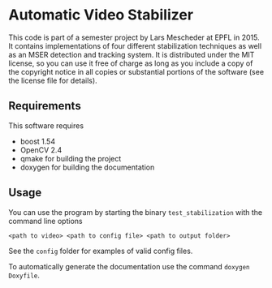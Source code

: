 Automatic Video Stabilizer
================
This code is part of a semester project by Lars Mescheder at EPFL in 2015. It contains implementations of four different stabilization techniques as well as an MSER detection and tracking system.
It is distributed under the MIT license, so you can use it free of charge as long as you include a copy of the copyright notice in all copies or substantial portions of the software (see the license file for details).

Requirements
------------------
This software requires

- boost 1.54
- OpenCV 2.4
- qmake for building the project
- doxygen for building the documentation

Usage
--------
You can use the program by starting the binary `test_stabilization` with the command line options

`<path to video> <path to config file> <path to output folder>`

See the `config` folder for examples of valid config files. 

To automatically generate the documentation use the command `doxygen Doxyfile`.